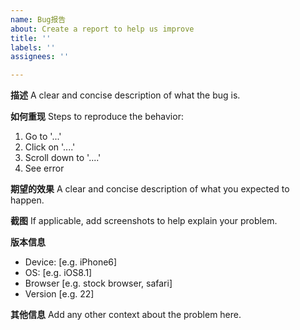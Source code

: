 ```yaml
---
name: Bug报告
about: Create a report to help us improve
title: ''
labels: ''
assignees: ''

---
```


**描述**
A clear and concise description of what the bug is.

**如何重现**
Steps to reproduce the behavior:
1. Go to '...'
2. Click on '....'
3. Scroll down to '....'
4. See error

**期望的效果**
A clear and concise description of what you expected to happen.

**截图**
If applicable, add screenshots to help explain your problem.

**版本信息**
 - Device: [e.g. iPhone6]
 - OS: [e.g. iOS8.1]
 - Browser [e.g. stock browser, safari]
 - Version [e.g. 22]

**其他信息**
Add any other context about the problem here.
